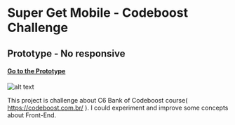 # Super Get Mobile - Codeboost Challenge

## Prototype - No responsive

#### [Go to the Prototype ](https://henriquegoncalvessilva.github.io/supergetmobile/index.html)

![alt text](https://i.ibb.co/RhT993V/image.png)

This project is challenge about C6 Bank of Codeboost course( https://codeboost.com.br/ ). I could experiment and improve some concepts about Front-End.
